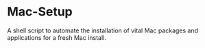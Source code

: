 # Mac-Setup

A shell script to automate the installation of vital Mac packages and applications for a fresh Mac install.

